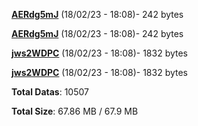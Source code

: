 [**AERdg5mJ**](/data/AERdg5mJ.txt) (18/02/23 - 18:08)- 242 bytes

[**AERdg5mJ**](/data/AERdg5mJ.txt) (18/02/23 - 18:08)- 242 bytes

[**jws2WDPC**](/data/jws2WDPC.txt) (18/02/23 - 18:08)- 1832 bytes

[**jws2WDPC**](/data/jws2WDPC.txt) (18/02/23 - 18:08)- 1832 bytes

**Total Datas**: 10507

**Total Size**: 67.86 MB / 67.9 MB